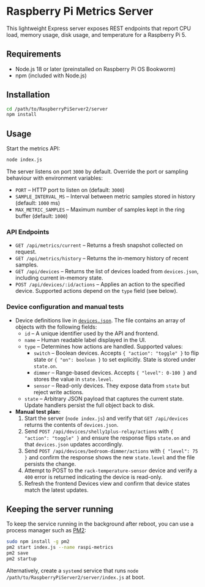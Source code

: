 # Raspberry Pi Metrics Server

This lightweight Express server exposes REST endpoints that report CPU load, memory usage, disk usage, and temperature for a Raspberry Pi 5.

## Requirements

- Node.js 18 or later (preinstalled on Raspberry Pi OS Bookworm)
- npm (included with Node.js)

## Installation

```bash
cd /path/to/RaspberryPiServer2/server
npm install
```

## Usage

Start the metrics API:

```bash
node index.js
```

The server listens on port `3000` by default. Override the port or sampling behaviour with environment variables:

- `PORT` – HTTP port to listen on (default: `3000`)
- `SAMPLE_INTERVAL_MS` – Interval between metric samples stored in history (default: `1000` ms)
- `MAX_METRIC_SAMPLES` – Maximum number of samples kept in the ring buffer (default: `1000`)

### API Endpoints

- `GET /api/metrics/current` – Returns a fresh snapshot collected on request.
- `GET /api/metrics/history` – Returns the in-memory history of recent samples.
- `GET /api/devices` – Returns the list of devices loaded from `devices.json`, including current in-memory state.
- `POST /api/devices/:id/actions` – Applies an action to the specified device. Supported actions depend on the `type` field (see below).

### Device configuration and manual tests

- Device definitions live in [`devices.json`](./devices.json). The file contains an array of objects with the following fields:
  - `id` – A unique identifier used by the API and frontend.
  - `name` – Human readable label displayed in the UI.
  - `type` – Determines how actions are handled. Supported values:
    - `switch` – Boolean devices. Accepts `{ "action": "toggle" }` to flip state or `{ "on": boolean }` to set explicitly. State is stored under `state.on`.
    - `dimmer` – Range-based devices. Accepts `{ "level": 0-100 }` and stores the value in `state.level`.
    - `sensor` – Read-only devices. They expose data from `state` but reject write actions.
  - `state` – Arbitrary JSON payload that captures the current state. Update handlers persist the full object back to disk.
- **Manual test plan:**
  1. Start the server (`node index.js`) and verify that `GET /api/devices` returns the contents of `devices.json`.
  2. Send `POST /api/devices/shelly1plus-relay/actions` with `{ "action": "toggle" }` and ensure the response flips `state.on` and that `devices.json` updates accordingly.
  3. Send `POST /api/devices/bedroom-dimmer/actions` with `{ "level": 75 }` and confirm the response shows the new `state.level` and the file persists the change.
  4. Attempt to POST to the `rack-temperature-sensor` device and verify a `400` error is returned indicating the device is read-only.
  5. Refresh the frontend Devices view and confirm that device states match the latest updates.

## Keeping the server running

To keep the service running in the background after reboot, you can use a process manager such as [PM2](https://pm2.keymetrics.io/):

```bash
sudo npm install -g pm2
pm2 start index.js --name raspi-metrics
pm2 save
pm2 startup
```

Alternatively, create a `systemd` service that runs `node /path/to/RaspberryPiServer2/server/index.js` at boot.
